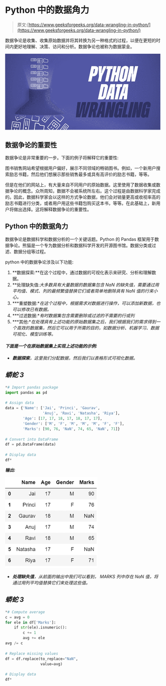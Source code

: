 # Python 中的数据角力

> 原文:[https://www.geeksforgeeks.org/data-wrangling-in-python/](https://www.geeksforgeeks.org/data-wrangling-in-python/)

数据争论是收集、收集原始数据并将其转换为另一种格式的过程，以便在更短的时间内更好地理解、决策、访问和分析。数据争论也被称为数据蒙金。

![Python Data Wrangling](img/7377d10abbee0e18e6b971f5e3fd0b50.png)

## **数据争论的重要性**

数据争论是非常重要的一步。下面的例子将解释它的重要性:

图书销售网站希望根据用户偏好，展示不同领域的畅销图书。例如，一个新用户搜索励志书籍，然后他们想展示那些销售最多或具有高评价的励志书籍，等等。

但是在他们的网站上，有大量来自不同用户的原始数据。这里使用了数据收集或数据争论的概念。众所周知，数据不会被系统所左右。这个过程是由数据科学家完成的。因此，数据科学家会以这样的方式争论数据，他们会对销量更高或收视率高的励志书籍进行分类，或者用户用这些书籍包购买这本书，等等。在此基础上，新用户将做出选择。这将解释数据争论的重要性。

## **Python 中的数据角力**

数据争论是数据科学和数据分析的一个关键话题。Python 的 Pandas 框架用于数据争论。熊猫是一个专为数据分析和数据科学开发的开源图书馆。数据分类或过滤、数据分组等过程。

python 中的数据争论涉及以下功能:

1.  **数据探索:**在这个过程中，通过数据的可视化表示来研究、分析和理解数据。
2.  **处理缺失值:**大多数具有大量数据的数据集包含 *NaN 的缺失值，需要通过用平均值、模式、列的最频繁值替换它们或者简单地删除具有 *NaN* 值的行来小心**。*
3.  ***重塑数据:**在这个过程中，根据需求对数据进行操作，可以添加新数据，也可以修改已有数据。*
4.  ***过滤数据:**有时数据集包含需要删除或过滤的不需要的行或列*
5.  ***其他:**在处理具有上述功能的原始数据集之后，我们根据我们的需求得到一个高效的数据集，然后它可以用于所需的目的，如数据分析、机器学习、数据可视化、模型训练等。*

#### *下面是一个在原始数据集上实现上述功能的示例:*

*   ***数据探索**，这里我们分配数据，然后我们以表格形式可视化数据。*

## *蟒蛇 3*

```py
*# Import pandas package
import pandas as pd

# Assign data
data = {'Name': ['Jai', 'Princi', 'Gaurav',
                 'Anuj', 'Ravi', 'Natasha', 'Riya'],
        'Age': [17, 17, 18, 17, 18, 17, 17],
        'Gender': ['M', 'F', 'M', 'M', 'M', 'F', 'F'],
        'Marks': [90, 76, 'NaN', 74, 65, 'NaN', 71]}

# Convert into DataFrame
df = pd.DataFrame(data)

# Display data
df*
```

***输出:***

*![](img/6df196642c6f9ab335539e03040d9f67.png)*

*   ***处理缺失值**，从前面的输出中我们可以看到， *MARKS* 列中存在 *NaN* 值，将通过用列平均值替换它们来处理这些值。*

## *蟒蛇 3*

```py
*# Compute average
c = avg = 0
for ele in df['Marks']:
    if str(ele).isnumeric():
        c += 1
        avg += ele
avg /= c

# Replace missing values
df = df.replace(to_replace="NaN",
                value=avg)

# Display data
df*
```